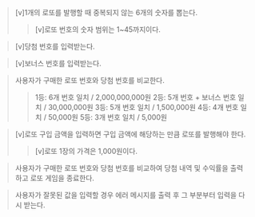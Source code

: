 > [v]1개의 로또를 발행할 때 중복되지 않는 6개의 숫자를 뽑는다.
>	> [v]로또 번호의 숫자 범위는 1~45까지이다.

> [v]당첨 번호를 입력받는다.

> [v]보너스 번호를 입력받는다.

> 사용자가 구매한 로또 번호와 당첨 번호를 비교한다.
>   > 1등: 6개 번호 일치 / 2,000,000,000원
>   > 2등: 5개 번호 + 보너스 번호 일치 / 30,000,000원
>   > 3등: 5개 번호 일치 / 1,500,000원
>   > 4등: 4개 번호 일치 / 50,000원
>   > 5등: 3개 번호 일치 / 5,000원

> [v]로또 구입 금액을 입력하면 구입 금액에 해당하는 만큼 로또를 발행해야 한다.
>   > [v]로또 1장의 가격은 1,000원이다.

> 사용자가 구매한 로또 번호와 당첨 번호를 비교하여 당첨 내역 및 수익률을 출력하고 로또 게임을 종료한다.

> 사용자가 잘못된 값을 입력할 경우 에러 메시지를 출력 후 그 부분부터 입력을 다시 받는다.